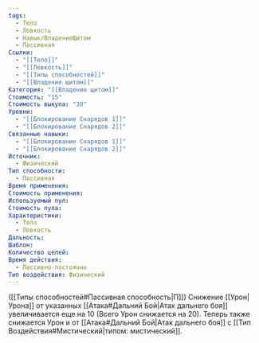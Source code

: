 ```yaml
---
tags:
  - Тело
  - Ловкость
  - Навык/ВладениеЩитом
  - Пассивная
Ссылки:
  - "[[Тело]]"
  - "[[Ловкость]]"
  - "[[Типы способностей]]"
  - "[[Владение щитом]]"
Категория: "[[Владение щитом]]"
Стоимость: "15"
Стоимость выкупа: "30"
Уровни:
  - "[[Блокирование Снарядов 1]]"
  - "[[Блокирование Снарядов 2]]"
Связанные навыки:
  - "[[Блокирование Снарядов 1]]"
  - "[[Блокирование Снарядов 2]]"
Источник:
  - Физический
Тип способности:
  - Пассивная
Время применения: 
Стоимость применения: 
Используемый пул: 
Стоимость пула: 
Характеристики:
  - Тело
  - Ловкость
Дальность: 
Шаблон: 
Количество целей: 
Время действия:
  - Пассивно-постоянно
Тип воздействия: Физический
---
```

([[Типы способностей#Пассивная способность|П]]) Снижение [[Урон|Урона]] от указанных [[Атака#Дальний Бой|Атак дальнего боя]] увеличивается еще на 10 (Всего Урон снижается на 20). 
Теперь также снижается Урон и от [[Атака#Дальний Бой|Атак дальнего боя]] с [[Тип Воздействия#Мистический|типом: мистический]].